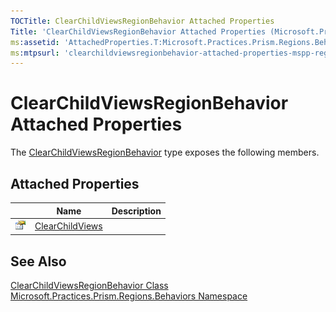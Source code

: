 ```yaml
---
TOCTitle: ClearChildViewsRegionBehavior Attached Properties
Title: 'ClearChildViewsRegionBehavior Attached Properties (Microsoft.Practices.Prism.Regions.Behaviors)'
ms:assetid: 'AttachedProperties.T:Microsoft.Practices.Prism.Regions.Behaviors.ClearChildViewsRegionBehavior'
ms:mtpsurl: 'clearchildviewsregionbehavior-attached-properties-mspp-regions-behaviors.md'
---
```


# ClearChildViewsRegionBehavior Attached Properties

The [ClearChildViewsRegionBehavior](/patterns-practices/reference/clearchildviewsregionbehavior-class-mspp-regions-behaviors) type exposes the following members.

## Attached Properties

|  | Name | Description |
|---|---|---|
|![Public attached property](/patterns-practices/reference/images/pubproperty.gif)|[ClearChildViews](/patterns-practices/reference/clearchildviewsregionbehavior-clearchildviews-attached-property-mspp-regions-behaviors)||

## See Also

[ClearChildViewsRegionBehavior Class](/patterns-practices/reference/clearchildviewsregionbehavior-class-mspp-regions-behaviors)<br/>
[Microsoft.Practices.Prism.Regions.Behaviors Namespace](/patterns-practices/reference/mspp-regions-behaviors-namespace)<br/>